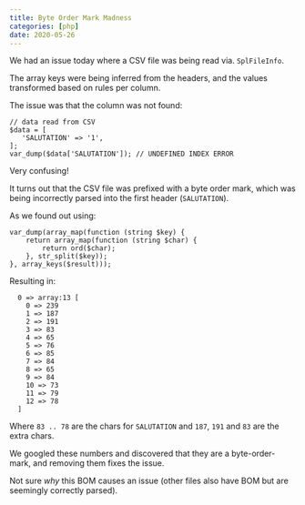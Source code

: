 ```yaml
--- 
title: Byte Order Mark Madness
categories: [php]
date: 2020-05-26
---
```


We had an issue today where a CSV file was being read via. `SplFileInfo`.

The array keys were being inferred from the headers, and the values
transformed based on rules per column.

The issue was that the column was not found:

```
// data read from CSV
$data = [ 
   'SALUTATION' => '1',
];
var_dump($data['SALUTATION']); // UNDEFINED INDEX ERROR
```

Very confusing!

It turns out that the CSV file was prefixed with a byte order mark, which was
being incorrectly parsed into the first header (`SALUTATION`).

As we found out using:

```
var_dump(array_map(function (string $key) {
    return array_map(function (string $char) {
        return ord($char);
    }, str_split($key));
}, array_keys($result)));
```

Resulting in:

```
  0 => array:13 [
    0 => 239                                                                                                      
    1 => 187
    2 => 191
    3 => 83 
    4 => 65       
    5 => 76 
    6 => 85 
    7 => 84     
    8 => 65 
    9 => 84      
    10 => 73
    11 => 79    
    12 => 78     
  ]
```

Where `83 .. 78` are the chars for `SALUTATION` and `187`, `191` and `83` are the extra chars.

We googled these numbers and discovered that they are a byte-order-mark, and
removing them fixes the issue.

Not sure _why_ this BOM causes an issue (other files also have BOM but are
seemingly correctly parsed).

